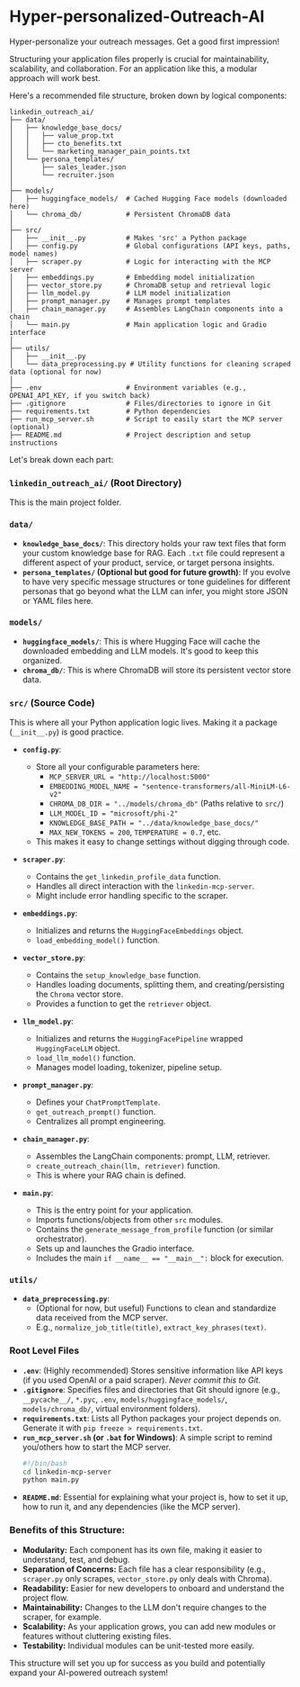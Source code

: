 # Hyper-personalized-Outreach-AI
Hyper-personalize your outreach messages. Get a good first impression!

Structuring your application files properly is crucial for maintainability, scalability, and collaboration. For an application like this, a modular approach will work best.

Here's a recommended file structure, broken down by logical components:

```
linkedin_outreach_ai/
├── data/
│   ├── knowledge_base_docs/
│   │   ├── value_prop.txt
│   │   ├── cto_benefits.txt
│   │   └── marketing_manager_pain_points.txt
│   └── persona_templates/
│       ├── sales_leader.json
│       └── recruiter.json
│
├── models/
│   ├── huggingface_models/  # Cached Hugging Face models (downloaded here)
│   └── chroma_db/           # Persistent ChromaDB data
│
├── src/
│   ├── __init__.py          # Makes 'src' a Python package
│   ├── config.py            # Global configurations (API keys, paths, model names)
│   ├── scraper.py           # Logic for interacting with the MCP server
│   ├── embeddings.py        # Embedding model initialization
│   ├── vector_store.py      # ChromaDB setup and retrieval logic
│   ├── llm_model.py         # LLM model initialization
│   ├── prompt_manager.py    # Manages prompt templates
│   ├── chain_manager.py     # Assembles LangChain components into a chain
│   └── main.py              # Main application logic and Gradio interface
│
├── utils/
│   ├── __init__.py
│   └── data_preprocessing.py # Utility functions for cleaning scraped data (optional for now)
│
├── .env                     # Environment variables (e.g., OPENAI_API_KEY, if you switch back)
├── .gitignore               # Files/directories to ignore in Git
├── requirements.txt         # Python dependencies
├── run_mcp_server.sh        # Script to easily start the MCP server (optional)
├── README.md                # Project description and setup instructions
```

Let's break down each part:

### `linkedin_outreach_ai/` (Root Directory)

This is the main project folder.

### `data/`

*   **`knowledge_base_docs/`**: This directory holds your raw text files that form your custom knowledge base for RAG. Each `.txt` file could represent a different aspect of your product, service, or target persona insights.
*   **`persona_templates/` (Optional but good for future growth)**: If you evolve to have very specific message structures or tone guidelines for different personas that go beyond what the LLM can infer, you might store JSON or YAML files here.

### `models/`

*   **`huggingface_models/`**: This is where Hugging Face will cache the downloaded embedding and LLM models. It's good to keep this organized.
*   **`chroma_db/`**: This is where ChromaDB will store its persistent vector store data.

### `src/` (Source Code)

This is where all your Python application logic lives. Making it a package (`__init__.py`) is good practice.

*   **`config.py`**:
    *   Store all your configurable parameters here:
        *   `MCP_SERVER_URL = "http://localhost:5000"`
        *   `EMBEDDING_MODEL_NAME = "sentence-transformers/all-MiniLM-L6-v2"`
        *   `CHROMA_DB_DIR = "../models/chroma_db"` (Paths relative to `src/`)
        *   `LLM_MODEL_ID = "microsoft/phi-2"`
        *   `KNOWLEDGE_BASE_PATH = "../data/knowledge_base_docs/"`
        *   `MAX_NEW_TOKENS = 200`, `TEMPERATURE = 0.7`, etc.
    *   This makes it easy to change settings without digging through code.

*   **`scraper.py`**:
    *   Contains the `get_linkedin_profile_data` function.
    *   Handles all direct interaction with the `linkedin-mcp-server`.
    *   Might include error handling specific to the scraper.

*   **`embeddings.py`**:
    *   Initializes and returns the `HuggingFaceEmbeddings` object.
    *   `load_embedding_model()` function.

*   **`vector_store.py`**:
    *   Contains the `setup_knowledge_base` function.
    *   Handles loading documents, splitting them, and creating/persisting the `Chroma` vector store.
    *   Provides a function to get the `retriever` object.

*   **`llm_model.py`**:
    *   Initializes and returns the `HuggingFacePipeline` wrapped `HuggingFaceLLM` object.
    *   `load_llm_model()` function.
    *   Manages model loading, tokenizer, pipeline setup.

*   **`prompt_manager.py`**:
    *   Defines your `ChatPromptTemplate`.
    *   `get_outreach_prompt()` function.
    *   Centralizes all prompt engineering.

*   **`chain_manager.py`**:
    *   Assembles the LangChain components: prompt, LLM, retriever.
    *   `create_outreach_chain(llm, retriever)` function.
    *   This is where your RAG chain is defined.

*   **`main.py`**:
    *   This is the entry point for your application.
    *   Imports functions/objects from other `src` modules.
    *   Contains the `generate_message_from_profile` function (or similar orchestrator).
    *   Sets up and launches the Gradio interface.
    *   Includes the main `if __name__ == "__main__":` block for execution.

### `utils/`

*   **`data_preprocessing.py`**:
    *   (Optional for now, but useful) Functions to clean and standardize data received from the MCP server.
    *   E.g., `normalize_job_title(title)`, `extract_key_phrases(text)`.

### Root Level Files

*   **`.env`**: (Highly recommended) Stores sensitive information like API keys (if you used OpenAI or a paid scraper). *Never commit this to Git.*
*   **`.gitignore`**: Specifies files and directories that Git should ignore (e.g., `__pycache__/`, `*.pyc`, `.env`, `models/huggingface_models/`, `models/chroma_db/`, virtual environment folders).
*   **`requirements.txt`**: Lists all Python packages your project depends on. Generate it with `pip freeze > requirements.txt`.
*   **`run_mcp_server.sh` (or `.bat` for Windows)**: A simple script to remind you/others how to start the MCP server.
    ```bash
    #!/bin/bash
    cd linkedin-mcp-server
    python main.py
    ```
*   **`README.md`**: Essential for explaining what your project is, how to set it up, how to run it, and any dependencies (like the MCP server).

### Benefits of this Structure:

*   **Modularity:** Each component has its own file, making it easier to understand, test, and debug.
*   **Separation of Concerns:** Each file has a clear responsibility (e.g., `scraper.py` only scrapes, `vector_store.py` only deals with Chroma).
*   **Readability:** Easier for new developers to onboard and understand the project flow.
*   **Maintainability:** Changes to the LLM don't require changes to the scraper, for example.
*   **Scalability:** As your application grows, you can add new modules or features without cluttering existing files.
*   **Testability:** Individual modules can be unit-tested more easily.

This structure will set you up for success as you build and potentially expand your AI-powered outreach system!